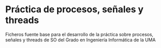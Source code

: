 # Práctica de procesos, señales y threads
Ficheros fuente base para el desarrollo de la práctica sobre procesos, señales y threads de SO del Grado en Ingeniería Informática de la UMA
